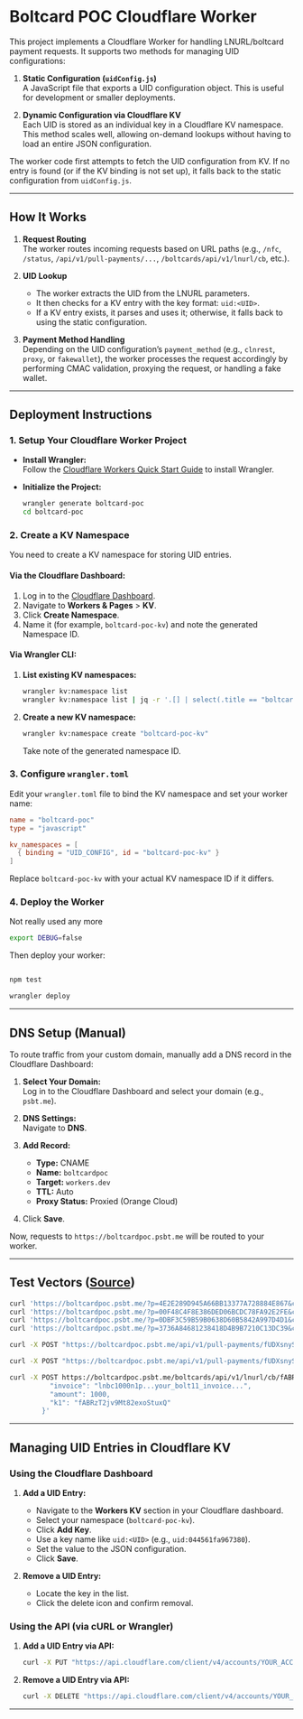 # Boltcard POC Cloudflare Worker

This project implements a Cloudflare Worker for handling LNURL/boltcard payment requests. It supports two methods for managing UID configurations:

1. **Static Configuration (`uidConfig.js`)**  
   A JavaScript file that exports a UID configuration object. This is useful for development or smaller deployments.

2. **Dynamic Configuration via Cloudflare KV**  
   Each UID is stored as an individual key in a Cloudflare KV namespace. This method scales well, allowing on-demand lookups without having to load an entire JSON configuration.

The worker code first attempts to fetch the UID configuration from KV. If no entry is found (or if the KV binding is not set up), it falls back to the static configuration from `uidConfig.js`.

---

## How It Works

1. **Request Routing**  
   The worker routes incoming requests based on URL paths (e.g., `/nfc`, `/status`, `/api/v1/pull-payments/...`, `/boltcards/api/v1/lnurl/cb`, etc.).

2. **UID Lookup**  
   - The worker extracts the UID from the LNURL parameters.
   - It then checks for a KV entry with the key format: `uid:<UID>`.
   - If a KV entry exists, it parses and uses it; otherwise, it falls back to using the static configuration.

3. **Payment Method Handling**  
   Depending on the UID configuration’s `payment_method` (e.g., `clnrest`, `proxy`, or `fakewallet`), the worker processes the request accordingly by performing CMAC validation, proxying the request, or handling a fake wallet.

---

## Deployment Instructions

### 1. Setup Your Cloudflare Worker Project

- **Install Wrangler:**  
  Follow the [Cloudflare Workers Quick Start Guide](https://developers.cloudflare.com/workers/get-started/guide/) to install Wrangler.

- **Initialize the Project:**  
  ```sh
  wrangler generate boltcard-poc
  cd boltcard-poc
  ```

### 2. Create a KV Namespace

You need to create a KV namespace for storing UID entries.

#### **Via the Cloudflare Dashboard:**

1. Log in to the [Cloudflare Dashboard](https://dash.cloudflare.com/).
2. Navigate to **Workers & Pages** > **KV**.
3. Click **Create Namespace**.
4. Name it (for example, `boltcard-poc-kv`) and note the generated Namespace ID.

#### **Via Wrangler CLI:**

1. **List existing KV namespaces:**
   ```sh
   wrangler kv:namespace list
   wrangler kv:namespace list | jq -r '.[] | select(.title == "boltcard-poc-boltcard-poc-kv") | .id'

   ```

2. **Create a new KV namespace:**
   ```sh
   wrangler kv:namespace create "boltcard-poc-kv"
   ```
   Take note of the generated namespace ID.


### 3. Configure `wrangler.toml`

Edit your `wrangler.toml` file to bind the KV namespace and set your worker name:
```toml
name = "boltcard-poc"
type = "javascript"

kv_namespaces = [
  { binding = "UID_CONFIG", id = "boltcard-poc-kv" }
]
```
Replace `boltcard-poc-kv` with your actual KV namespace ID if it differs.

### 4. Deploy the Worker

Not really used any more

```sh
export DEBUG=false
```
Then deploy your worker:
```sh

npm test

wrangler deploy
```

---

## DNS Setup (Manual)

To route traffic from your custom domain, manually add a DNS record in the Cloudflare Dashboard:

1. **Select Your Domain:**  
   Log in to the Cloudflare Dashboard and select your domain (e.g., `psbt.me`).

2. **DNS Settings:**  
   Navigate to **DNS**.

3. **Add Record:**  
   - **Type:** CNAME  
   - **Name:** `boltcardpoc`  
   - **Target:** `workers.dev`  
   - **TTL:** Auto  
   - **Proxy Status:** Proxied (Orange Cloud)  
   
4. Click **Save**.

Now, requests to `https://boltcardpoc.psbt.me` will be routed to your worker.

---


## Test Vectors ([Source](https://github.com/boltcard/boltcard/blob/main/docs/TEST_VECTORS.md))

```sh
curl 'https://boltcardpoc.psbt.me/?p=4E2E289D945A66BB13377A728884E867&c=E19CCB1FED8892CE'
curl 'https://boltcardpoc.psbt.me/?p=00F48C4F8E386DED06BCDC78FA92E2FE&c=66B4826EA4C155B4'
curl 'https://boltcardpoc.psbt.me/?p=0DBF3C59B59B0638D60B5842A997D4D1&c=CC61660C020B4D96'
curl 'https://boltcardpoc.psbt.me/?p=3736A84681238418D4B9B7210C13DC39&c=1549E9D901188F77'
```

```sh
curl -X POST "https://boltcardpoc.psbt.me/api/v1/pull-payments/fUDXsnySxvb5LYZ1bSLiWzLjVuT/boltcards?onExisting=UpdateVersion"      -H "Content-Type: application/json"      -d '{"UID": "04a39493cc8680"}'

curl -X POST "https://boltcardpoc.psbt.me/api/v1/pull-payments/fUDXsnySxvb5LYZ1bSLiWzLjVuT/boltcards?onExisting=UpdateVersion"      -H "Content-Type: application/json"      -d '{"UID": "044561fa967380"}'
```

```sh
curl -X POST https://boltcardpoc.psbt.me/boltcards/api/v1/lnurl/cb/fABRzT2jv9Mt82exoStuxQ      -H "Content-Type: application/json"      -d '{
          "invoice": "lnbc1000n1p...your_bolt11_invoice...",
          "amount": 1000,
          "k1": "fABRzT2jv9Mt82exoStuxQ"
        }'
```

---

## Managing UID Entries in Cloudflare KV

### **Using the Cloudflare Dashboard**

1. **Add a UID Entry:**
   - Navigate to the **Workers KV** section in your Cloudflare dashboard.
   - Select your namespace (`boltcard-poc-kv`).
   - Click **Add Key**.
   - Use a key name like `uid:<UID>` (e.g., `uid:044561fa967380`).
   - Set the value to the JSON configuration.
   - Click **Save**.

2. **Remove a UID Entry:**
   - Locate the key in the list.
   - Click the delete icon and confirm removal.

### **Using the API (via cURL or Wrangler)**

1. **Add a UID Entry via API:**
   ```sh
   curl -X PUT "https://api.cloudflare.com/client/v4/accounts/YOUR_ACCOUNT_ID/storage/kv/namespaces/boltcard-poc-kv/values/uid:044561fa967380"    -H "Authorization: Bearer YOUR_API_TOKEN"    -H "Content-Type: application/json"    --data '{"K2": "33268DEA5B5511A1B3DF961198FA46D5", "payment_method": "clnrest"}'
   ```

2. **Remove a UID Entry via API:**
   ```sh
   curl -X DELETE "https://api.cloudflare.com/client/v4/accounts/YOUR_ACCOUNT_ID/storage/kv/namespaces/boltcard-poc-kv/values/uid:044561fa967380"    -H "Authorization: Bearer YOUR_API_TOKEN"
   ```

---

